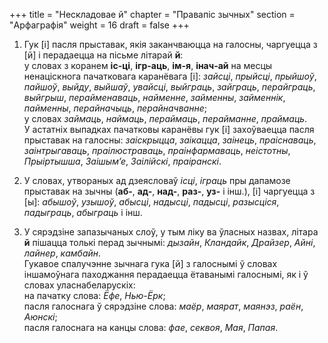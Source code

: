 +++
title = "Нескладовае й"
chapter = "Правапic зычных"
section = "Арфаграфія"
weight = 16
draft = false
+++

1. Гук [і] пасля прыставак, якія заканчваюцца на галосны, чаргуецца з [й] і перадаецца на пісьме літарай __й__:
<br>у словах з коранем __іс-ці__, __ігр-аць__, __ім-я__, __інач-ай__ на месцы ненаціскнога пачатковага каранёвага [і]: _зайсці_, _прыйсці_, _прыйшоў_, _пайшоў_, _выйду_, _выйшаў_, _увайсці_, _выйграць_, _зайграць_, _перайграць_, _выйгрыш_, _перайменаваць_, _найменне_, _займенны_, _займеннік_, _пайменны_, _перайначыць_, _перайначванне_;
<br>у словах _займаць_, _наймаць_, _пераймаць_, _перайманне_, _праймаць_.
<br>У астатніх выпадках пачатковы каранёвы гук [і] захоўваецца пасля прыставак на галосны: _заіскрыцца_, _заікацца_, _заінець_, _праіснаваць_, _заінтрыгаваць_, _праілюстраваць_, _праінфармаваць_, _неістотны_, _Прыіртышша_, _Заішым’е_, _Заілійскі_, _праіранскі_.

2. У словах, утвораных ад дзеясловаў _ісці_, _іграць_ пры дапамозе прыставак на зычны (__аб-__, __ад-__, __над-__, __раз-__, __уз-__ і інш.), [і] чаргуецца з [ы]: _абышоў_, _узышоў_, _абысці_, _надысці_, _падысці_, _разысціся_, _падыграць_, _абыграць_ і інш.

3. У сярэдзіне запазычаных слоў, у тым ліку ва ўласных назвах, літара __й__ пішацца толькі перад зычнымі: _дызайн_, _Кландайк_, _Драйзер_, _Айні_, _лайнер_, _камбайн_.
<br>Гукавое спалучэнне зычнага гука [й] з галоснымі ў словах іншамоўнага паходжання перадаецца ётаванымі галоснымі, як і ў словах уласнабеларускіх:
<br>на пачатку слова: _Ёфе_, _Нью-Ёрк_;
<br>пасля галоснага ў сярэдзіне слова: _маёр_, _маярат_, _маянэз_, _раён_, _Аюнскі_;
<br>пасля галоснага на канцы слова: _фае_, _секвоя_, _Мая_, _Папая_.